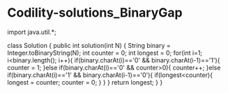 # Codility-solutions_BinaryGap

import java.util.*;

class Solution {
    public int solution(int N) {
        String binary = Integer.toBinaryString(N);
        int counter = 0;
        int longest = 0;
        for(int i=1; i<binary.length(); i++){
            if(binary.charAt(i)=='0' && binary.charAt(i-1)=='1'){
                counter = 1;
            }else if(binary.charAt(i)=='0' && counter>0){
                counter++;
            }else if(binary.charAt(i)=='1' && binary.charAt(i-1)=='0'){
                if(longest<counter){
                    longest = counter;
                    counter = 0;
                }
            }
        }
        return longest;
    }
}
